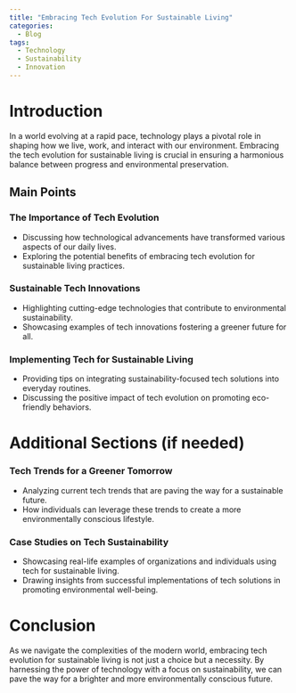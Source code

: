 ```yaml
---
title: "Embracing Tech Evolution For Sustainable Living"
categories:
  - Blog
tags:
  - Technology
  - Sustainability
  - Innovation
---
```


# Introduction
In a world evolving at a rapid pace, technology plays a pivotal role in shaping how we live, work, and interact with our environment. Embracing the tech evolution for sustainable living is crucial in ensuring a harmonious balance between progress and environmental preservation.

## Main Points
### The Importance of Tech Evolution
- Discussing how technological advancements have transformed various aspects of our daily lives.
- Exploring the potential benefits of embracing tech evolution for sustainable living practices.

### Sustainable Tech Innovations
- Highlighting cutting-edge technologies that contribute to environmental sustainability.
- Showcasing examples of tech innovations fostering a greener future for all.

### Implementing Tech for Sustainable Living
- Providing tips on integrating sustainability-focused tech solutions into everyday routines.
- Discussing the positive impact of tech evolution on promoting eco-friendly behaviors.

# Additional Sections (if needed)
### Tech Trends for a Greener Tomorrow
- Analyzing current tech trends that are paving the way for a sustainable future.
- How individuals can leverage these trends to create a more environmentally conscious lifestyle.

### Case Studies on Tech Sustainability
- Showcasing real-life examples of organizations and individuals using tech for sustainable living.
- Drawing insights from successful implementations of tech solutions in promoting environmental well-being.

# Conclusion
As we navigate the complexities of the modern world, embracing tech evolution for sustainable living is not just a choice but a necessity. By harnessing the power of technology with a focus on sustainability, we can pave the way for a brighter and more environmentally conscious future.